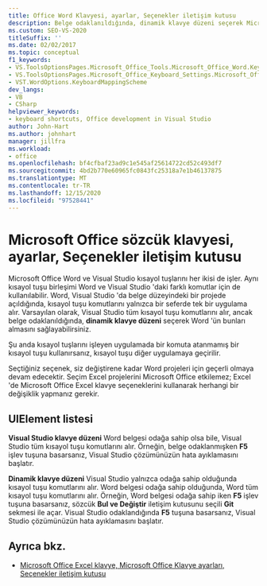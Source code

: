 ```yaml
---
title: Office Word Klavyesi, ayarlar, Seçenekler iletişim kutusu
description: Belge odaklanıldığında, dinamik klavye düzeni seçerek Microsoft Word 'Ün kısayol tuşu komutlarını nasıl alacağını öğrenin.
ms.custom: SEO-VS-2020
titleSuffix: ''
ms.date: 02/02/2017
ms.topic: conceptual
f1_keywords:
- VS.ToolsOptionsPages.Microsoft_Office_Tools.Microsoft_Office_Word.Keyboard
- VS.ToolsOptionsPages.Microsoft_Office_Keyboard_Settings.Microsoft_Office_Word_Keyboard
- VST.WordOptions.KeyboardMappingScheme
dev_langs:
- VB
- CSharp
helpviewer_keywords:
- keyboard shortcuts, Office development in Visual Studio
author: John-Hart
ms.author: johnhart
manager: jillfra
ms.workload:
- office
ms.openlocfilehash: bf4cfbaf23ad9c1e545af25614722cd52c493df7
ms.sourcegitcommit: 4bd2b770e60965fc0843fc25318a7e1b46137875
ms.translationtype: MT
ms.contentlocale: tr-TR
ms.lasthandoff: 12/15/2020
ms.locfileid: "97528441"
---
```

# <a name="microsoft-office-word-keyboard-settings-options-dialog-box"></a>Microsoft Office sözcük klavyesi, ayarlar, Seçenekler iletişim kutusu
  Microsoft Office Word ve Visual Studio kısayol tuşlarını her ikisi de işler. Aynı kısayol tuşu birleşimi Word ve Visual Studio 'daki farklı komutlar için de kullanılabilir. Word, Visual Studio 'da belge düzeyindeki bir projede açıldığında, kısayol tuşu komutlarını yalnızca bir seferde tek bir uygulama alır. Varsayılan olarak, Visual Studio tüm kısayol tuşu komutlarını alır, ancak belge odaklanıldığında, **dinamik klavye düzeni** seçerek Word 'ün bunları almasını sağlayabilirsiniz.

 Şu anda kısayol tuşlarını işleyen uygulamada bir komuta atanmamış bir kısayol tuşu kullanırsanız, kısayol tuşu diğer uygulamaya geçirilir.

 Seçtiğiniz seçenek, siz değiştirene kadar Word projeleri için geçerli olmaya devam edecektir. Seçim Excel projelerini Microsoft Office etkilemez; Excel 'de Microsoft Office Excel klavye seçeneklerini kullanarak herhangi bir değişiklik yapmanız gerekir.

## <a name="uielement-list"></a>UIElement listesi
 **Visual Studio klavye düzeni** Word belgesi odağa sahip olsa bile, Visual Studio tüm kısayol tuşu komutlarını alır. Örneğin, belge odaklanmışken **F5** işlev tuşuna basarsanız, Visual Studio çözümünüzün hata ayıklamasını başlatır.

 **Dinamik klavye düzeni** Visual Studio yalnızca odağa sahip olduğunda kısayol tuşu komutlarını alır. Word belgesi odağa sahip olduğunda, Word tüm kısayol tuşu komutlarını alır. Örneğin, Word belgesi odağa sahip iken **F5** işlev tuşuna basarsanız, sözcük **Bul ve Değiştir** iletişim kutusunu seçili **Git** sekmesi ile açar. Visual Studio odaklandığında **F5** tuşuna basarsanız, Visual Studio çözümünüzün hata ayıklamasını başlatır.

## <a name="see-also"></a>Ayrıca bkz.
- [Microsoft Office Excel klavye, Microsoft Office Klavye ayarları, Seçenekler iletişim kutusu](../vsto/microsoft-office-excel-keyboard-microsoft-office-keyboard-settings-options-dialog-box.md)
